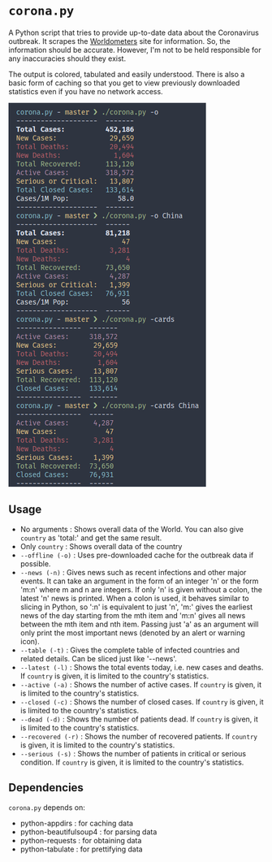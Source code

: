 # `corona.py`

A Python script that tries to provide up-to-date data about the Coronavirus outbreak. It scrapes the [Worldometers](https://www.worldometers.info/coronavirus/) site for information. So, the information should be accurate. However, I'm not to be held responsible for any inaccuracies should they exist.

The output is colored, tabulated and easily understood. There is also a basic form of caching so that you get to view previously downloaded statistics even if you have no network access.

![Example of basic usage](screenshot.png)

## Usage

* No arguments : Shows overall data of the World. You can also give `country` as 'total:' and get the same result.
* Only `country` : Shows overall data of the country
* `--offline (-o)` : Uses pre-downloaded cache for the outbreak data if possible.
* `--news (-n)` : Gives news such as recent infections and other major events. It can take an argument in the form of an integer 'n' or the form 'm:n' where m and n are integers. If only 'n' is given without a colon, the latest 'n' news is printed. When a colon is used, it behaves similar to slicing in Python, so ':n' is equivalent to just 'n', 'm:' gives the earliest news of the day starting from the mth item and 'm:n' gives all news between the mth item and nth item. Passing just 'a' as an argument will only print the most important news (denoted by an alert or warning icon).
* `--table (-t)` : Gives the complete table of infected countries and related details. Can be sliced just like '--news'.
* `--latest (-l)` : Shows the total events today, i.e. new cases and deaths. If `country` is given, it is limited to the country's statistics.
* `--active (-a)` : Shows the number of active cases. If `country` is given, it is limited to the country's statistics.
* `--closed (-c)` : Shows the number of closed cases. If `country` is given, it is limited to the country's statistics.
* `--dead (-d)` : Shows the number of patients dead. If `country` is given, it is limited to the country's statistics.
* `--recovered (-r)` : Shows the number of recovered patients. If `country` is given, it is limited to the country's statistics.
* `--serious (-s)` : Shows the number of patients in critical or serious condition. If `country` is given, it is limited to the country's statistics.

## Dependencies

`corona.py` depends on:

* python-appdirs : for caching data
* python-beautifulsoup4 : for parsing data
* python-requests : for obtaining data
* python-tabulate : for prettifying data
